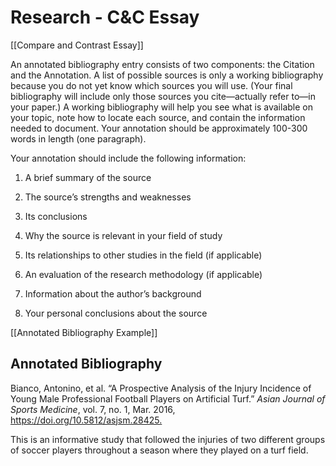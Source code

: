 # Research - C&C Essay

[[Compare and Contrast Essay]]

An annotated bibliography entry consists of two components: the Citation and the Annotation. A list of possible sources is only a working bibliography because you do not yet know which sources you will use. (Your final bibliography will include only those sources you cite—actually refer to—in your paper.) A working bibliography will help you see what is available on your topic, note how to locate each source, and contain the information needed to document. Your annotation should be approximately 100-300 words in length (one paragraph).

Your annotation should  include the following information:

1. A brief summary of the source

2. The source’s strengths and weaknesses

3. Its conclusions

4. Why the source is relevant in your field of study

5. Its relationships to other studies in the field (if applicable)

6. An evaluation of the research methodology (if applicable)

7. Information about the author’s background

8. Your personal conclusions about the source

[[Annotated Bibliography Example]]

## Annotated Bibliography

Bianco, Antonino, et al. “A Prospective Analysis of the Injury Incidence of Young Male Professional Football Players on Artificial Turf.” _Asian Journal of Sports Medicine_, vol. 7, no. 1, Mar. 2016, <https://doi.org/10.5812/asjsm.28425.>

This is an informative study that followed the injuries of two different groups of soccer players throughout a season where they played on a turf field. 
